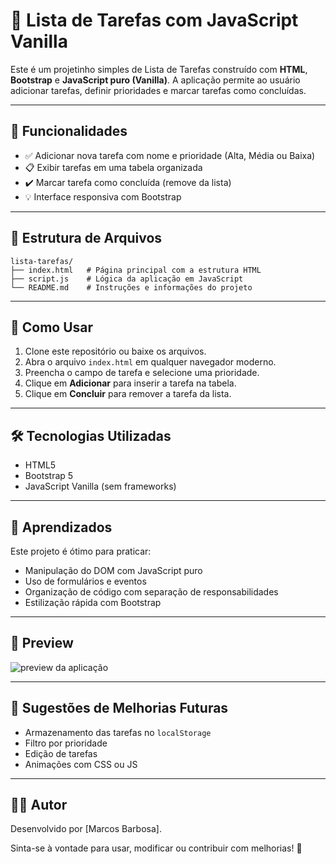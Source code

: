 # 📝 Lista de Tarefas com JavaScript Vanilla

Este é um projetinho simples de Lista de Tarefas construído com **HTML**, **Bootstrap** e **JavaScript puro (Vanilla)**. A aplicação permite ao usuário adicionar tarefas, definir prioridades e marcar tarefas como concluídas.

---

## 🎯 Funcionalidades

- ✅ Adicionar nova tarefa com nome e prioridade (Alta, Média ou Baixa)
- 📋 Exibir tarefas em uma tabela organizada
- ✔️ Marcar tarefa como concluída (remove da lista)
- 💡 Interface responsiva com Bootstrap

---

## 📁 Estrutura de Arquivos

```
lista-tarefas/
├── index.html   # Página principal com a estrutura HTML
├── script.js    # Lógica da aplicação em JavaScript
└── README.md    # Instruções e informações do projeto
```



---

## 🚀 Como Usar

1. Clone este repositório ou baixe os arquivos.
2. Abra o arquivo `index.html` em qualquer navegador moderno.
3. Preencha o campo de tarefa e selecione uma prioridade.
4. Clique em **Adicionar** para inserir a tarefa na tabela.
5. Clique em **Concluir** para remover a tarefa da lista.

---

## 🛠️ Tecnologias Utilizadas

- HTML5
- Bootstrap 5
- JavaScript Vanilla (sem frameworks)

---

## 🧠 Aprendizados

Este projeto é ótimo para praticar:
- Manipulação do DOM com JavaScript puro
- Uso de formulários e eventos
- Organização de código com separação de responsabilidades
- Estilização rápida com Bootstrap

---

## 📸 Preview

![preview da aplicação](https://github.com/helgannick/To-do-List/issues/1#issue-3240363662) <!-- Substitua pelo seu screenshot real -->

---

## 📌 Sugestões de Melhorias Futuras

- Armazenamento das tarefas no `localStorage`
- Filtro por prioridade
- Edição de tarefas
- Animações com CSS ou JS

---

## 🧑‍💻 Autor

Desenvolvido por [Marcos Barbosa].

Sinta-se à vontade para usar, modificar ou contribuir com melhorias! 🚀

